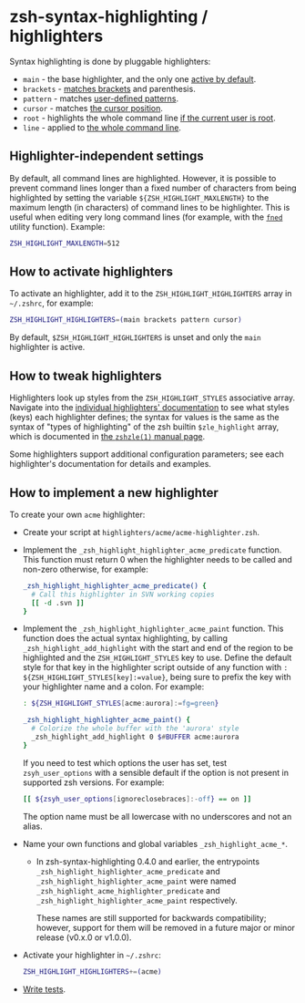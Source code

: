 zsh-syntax-highlighting / highlighters
======================================

Syntax highlighting is done by pluggable highlighters:

* `main` - the base highlighter, and the only one [active by default][1].
* `brackets` - [matches brackets][2] and parenthesis.
* `pattern` - matches [user-defined patterns][3].
* `cursor` - matches [the cursor position][4].
* `root` - highlights the whole command line [if the current user is root][5].
* `line` - applied to [the whole command line][6].

[1]: highlighters/main.md
[2]: highlighters/brackets.md
[3]: highlighters/pattern.md
[4]: highlighters/cursor.md
[5]: highlighters/root.md
[6]: highlighters/line.md


Highlighter-independent settings
--------------------------------

By default, all command lines are highlighted.  However, it is possible to
prevent command lines longer than a fixed number of characters from being
highlighted by setting the variable `${ZSH_HIGHLIGHT_MAXLENGTH}` to the maximum
length (in characters) of command lines to be highlighter.  This is useful when
editing very long command lines (for example, with the [`fned`][fned] utility
function).  Example:

[fned]: http://zsh.sourceforge.net/Doc/Release/User-Contributions.html#index-zed

```zsh
ZSH_HIGHLIGHT_MAXLENGTH=512
```


How to activate highlighters
----------------------------

To activate an highlighter, add it to the `ZSH_HIGHLIGHT_HIGHLIGHTERS` array in
`~/.zshrc`, for example:

```zsh
ZSH_HIGHLIGHT_HIGHLIGHTERS=(main brackets pattern cursor)
```

By default, `$ZSH_HIGHLIGHT_HIGHLIGHTERS` is unset and only the `main`
highlighter is active.


How to tweak highlighters
-------------------------

Highlighters look up styles from the `ZSH_HIGHLIGHT_STYLES` associative array.
Navigate into the [individual highlighters' documentation](highlighters/) to
see what styles (keys) each highlighter defines; the syntax for values is the
same as the syntax of "types of highlighting" of the zsh builtin
`$zle_highlight` array, which is documented in [the `zshzle(1)` manual
page][zshzle-Character-Highlighting].

[zshzle-Character-Highlighting]: http://zsh.sourceforge.net/Doc/Release/Zsh-Line-Editor.html#Character-Highlighting

Some highlighters support additional configuration parameters; see each
highlighter's documentation for details and examples.


How to implement a new highlighter
----------------------------------

To create your own `acme` highlighter:

* Create your script at
    `highlighters/acme/acme-highlighter.zsh`.

* Implement the `_zsh_highlight_highlighter_acme_predicate` function.
  This function must return 0 when the highlighter needs to be called and
  non-zero otherwise, for example:

    ```zsh
    _zsh_highlight_highlighter_acme_predicate() {
      # Call this highlighter in SVN working copies
      [[ -d .svn ]]
    }
    ```

* Implement the `_zsh_highlight_highlighter_acme_paint` function.
  This function does the actual syntax highlighting, by calling
  `_zsh_highlight_add_highlight` with the start and end of the region to
  be highlighted and the `ZSH_HIGHLIGHT_STYLES` key to use. Define the default
  style for that key in the highlighter script outside of any function with
  `: ${ZSH_HIGHLIGHT_STYLES[key]:=value}`, being sure to prefix
  the key with your highlighter name and a colon. For example:

    ```zsh
    : ${ZSH_HIGHLIGHT_STYLES[acme:aurora]:=fg=green}

    _zsh_highlight_highlighter_acme_paint() {
      # Colorize the whole buffer with the 'aurora' style
      _zsh_highlight_add_highlight 0 $#BUFFER acme:aurora
    }
    ```

  If you need to test which options the user has set, test `zsyh_user_options`
  with a sensible default if the option is not present in supported zsh
  versions. For example:

    ```zsh
    [[ ${zsyh_user_options[ignoreclosebraces]:-off} == on ]]
    ```

  The option name must be all lowercase with no underscores and not an alias.

* Name your own functions and global variables `_zsh_highlight_acme_*`.

    - In zsh-syntax-highlighting 0.4.0 and earlier, the entrypoints 
        `_zsh_highlight_highlighter_acme_predicate` and
        `_zsh_highlight_highlighter_acme_paint`
        were named
        `_zsh_highlight_acme_highlighter_predicate` and
        `_zsh_highlight_highlighter_acme_paint` respectively.

        These names are still supported for backwards compatibility;
        however, support for them will be removed in a future major or minor release (v0.x.0 or v1.0.0).

* Activate your highlighter in `~/.zshrc`:

    ```zsh
    ZSH_HIGHLIGHT_HIGHLIGHTERS+=(acme)
    ```

* [Write tests](../tests/README.md).
